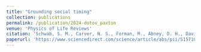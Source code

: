 ```yaml
---
title: "Grounding social timing"
collection: publications
permalink: /publication/2024-dotov_paxton
venue: 'Physics of Life Reviews'
citation: 'Schwab, S. M., Carver, N. S., Forman, M., Abney, D. H., Davis, T. J., Riley, M. A., <b>Paxton, A.</b>, & Silva, P. L. (2022). Grounding social timing: A commentary on "The evolution of social timing" by Verga et al. (2023). <i>Physics of Life Reviews</i>, <i>48</i>, 8-10. doi: 10.1007/s10882-021-09798-6'
paperurl: 'https://www.sciencedirect.com/science/article/abs/pii/S1571064523001859'
---
```

